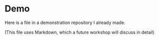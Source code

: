 # Demo
Here is a file in a demonstration repository I already made.

(This file uses Markdown, which a future workshop will discuss in detail)
